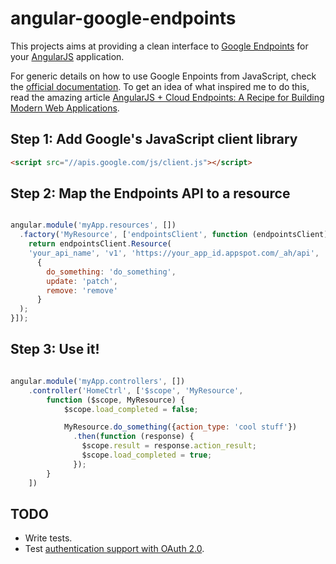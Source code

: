 angular-google-endpoints
========================

This projects aims at providing a clean interface to [Google Endpoints][1] for your [AngularJS][2] application.

For generic details on how to use Google Enpoints from JavaScript, check the [official documentation][3]. To get an idea of what inspired me to do this, read the amazing article [AngularJS + Cloud Endpoints: A Recipe for Building Modern Web Applications][4].

[1]: https://developers.google.com/appengine/docs/python/endpoints/
[2]: http://angularjs.org/
[3]: https://developers.google.com/appengine/docs/python/endpoints/consume_js
[4]: https://cloud.google.com/developers/articles/angularjs-cloud-endpoints-recipe-for-building-modern-web-applications

## Step 1: Add Google's JavaScript client library


```html
<script src="//apis.google.com/js/client.js"></script>
```

## Step 2: Map the Endpoints API to a resource

```js

angular.module('myApp.resources', [])
  .factory('MyResource', ['endpointsClient', function (endpointsClient) {
    return endpointsClient.Resource(
    'your_api_name', 'v1', 'https://your_app_id.appspot.com/_ah/api',
      {
        do_something: 'do_something',
        update: 'patch',
        remove: 'remove'
      }
  );
}]);

```

## Step 3: Use it!

```js

angular.module('myApp.controllers', [])
    .controller('HomeCtrl', ['$scope', 'MyResource',
        function ($scope, MyResource) {
            $scope.load_completed = false;

            MyResource.do_something({action_type: 'cool stuff'})
              .then(function (response) {
                $scope.result = response.action_result;
                $scope.load_completed = true;
              });
        }
    ])

```

## TODO
* Write tests.
* Test [authentication support with OAuth 2.0][todo1].

[todo1]: https://developers.google.com/appengine/docs/python/endpoints/consume_js#Python_Adding_authentication_support_with_OAuth_20
